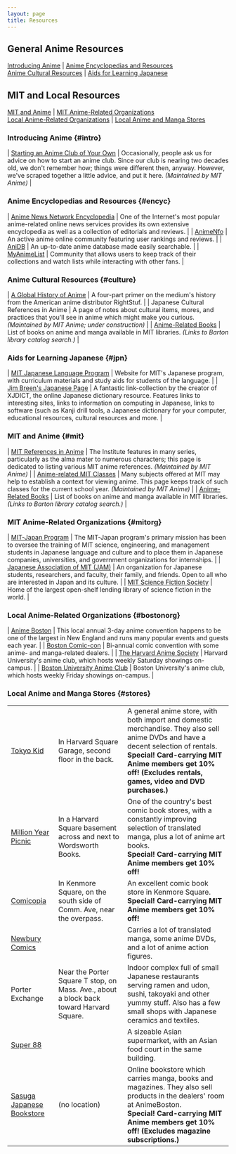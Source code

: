 ```yaml
---
layout: page
title: Resources
---
```


## General Anime Resources
[Introducing Anime](#intro) | [Anime Encyclopedias and
Resources](#encyc)  
[Anime Cultural Resources](#culture) | [Aids for Learning
Japanese](#jpn)  
  
## MIT and Local Resources
[MIT and Anime](#mit) | [MIT Anime-Related Organizations](#mitorg)  
[Local Anime-Related Organizations](#bostonorg) | [Local Anime and Manga
Stores](#stores)

### Introducing Anime {#intro}

| [Starting an Anime Club of Your Own](start) | Occasionally, people ask us for advice on how to start an anime club. Since our club is nearing two decades old, we don't remember how; things were different then, anyway. However, we've scraped together a little advice, and put it here. *(Maintained by MIT Anime)* |

### Anime Encyclopedias and Resources {#encyc}

| [Anime News Network Encyclopedia](http://www.animenewsnetwork.com/encyclopedia/) | One of the Internet's most popular anime-related online news services provides its own extensive encyclopedia as well as a collection of editorials and reviews. |
| [AnimeNfo](http://www.animenfo.com/)                                             | An active anime online community featuring user rankings and reviews.                                                                                            |
| [AniDB](http://anidb.net/perl-bin/animedb.pl?show=main)                          | An up-to-date anime database made easily searchable.                                                                                                             |
| [MyAnimeList](http://www.myanimelist.net)                                        | Community that allows users to keep track of their collections and watch lists while interacting with other fans.                                                |

### Anime Cultural Resources {#culture}

| [A Global History of Anime](http://www.rightstuf.com/rssite/main/animeResources/globalHistory/part1/)                                                                                                                                                                                                                                                                                                                                                             | A four-part primer on the medium's history from the American anime distributor RightStuf.                                                                         |
| Japanese Cultural References in Anime                                                                                                                                                                                                                                                                                                                                                                                                                             | A page of notes about cultural items, mores, and practices that you'll see in anime which might make you curious. *(Maintained by MIT Anime; under construction)* |
| [Anime-Related Books](http://library.mit.edu/F/SY9LQT4G1URB1X9P1CA3XVKXFIBEKHNLUYP52D7T4FHGJ1AEMR-31936?func=find-a&find_code=WRD&request=anime&request_op=OR&find_code=WRD&request=manga&request_op=AND&find_code=WRD&request=&adjacent=N&filter_code_2=WYR&filter_request_2=&local_base=MIT01PUB&filter_code_4=WLB&filter_request_4=&filter_code_3=WYR&filter_request_3=&filter_code_1=WLG&filter_request_1=&filter_code_5=WCL&filter_request_5=&Search=Search) | List of books on anime and manga available in MIT libraries. *(Links to Barton library catalog search.)*                                                          |

### Aids for Learning Japanese {#jpn}

| [MIT Japanese Language Program](http://web.mit.edu/21f.500/www/)              | Website for MIT's Japanese program, with curriculum materials and study aids for students of the language.                                                                                                                                                                                                                    |
| [Jim Breen's Japanese Page](http://www.csse.monash.edu.au/~jwb/japanese.html) | A fantastic link-collection by the creator of XJDICT, the online Japanese dictionary resource. Features links to interesting sites, links to information on computing in Japanese, links to software (such as Kanji drill tools, a Japanese dictionary for your computer, educational resources, cultural resources and more. |

### MIT and Anime {#mit}

| [MIT References in Anime](mit_in_anime)                                                                                                                                                                                                                                                                                                                                                                                                                       | The Institute features in many series, particularly as the alma mater to numerous characters; this page is dedicated to listing various MIT anime references. *(Maintained by MIT Anime)* |
| [Anime-related MIT Classes](classes)                                                                                                                                                                                                                                                                                                                                                                                                                          | Many subjects offered at MIT may help to establish a context for viewing anime. This page keeps track of such classes for the current school year. *(Maintained by MIT Anime)*            |
| [Anime-Related Books](http://library.mit.edu/F/SY9LQT4G1URB1X9P1CA3XVKXFIBEKHNLUYP52D7T4FHGJ1AEMR-31936?func=find-a&find_code=WRD&request=anime&request_op=OR&find_code=WRD&request=manga&request_op=AND&find_code=WRD&request=&adjacent=N&filter_code_2=WYR&filter_request_2=&local_base=MIT01PUB&filter_code_4=WLB&filter_request_4=&filter_code_3=WYR&filter_request_3=&filter_code_1=WLG&filter_request_1=&filter_code_5=WCL&filter_request_5=&Search=Search) | List of books on anime and manga available in MIT libraries. *(Links to Barton library catalog search.)*                                                                                  |

### MIT Anime-Related Organizations {#mitorg}

| [MIT-Japan Program](http://web.mit.edu/mit-japan/www/)      | The MIT-Japan program's primary mission has been to oversee the training of MIT science, engineering, and management students in Japanese language and culture and to place them in Japanese companies, universities, and government organizations for internships. |
| [Japanese Association of MIT (JAM)](http://web.mit.edu/jam) | An organization for Japanese students, researchers, and faculty, their family, and friends. Open to all who are interested in Japan and its culture.                                                                                                                |
| [MIT Science Fiction Society](http://web.mit.edu/mitsfs/)   | Home of the largest open-shelf lending library of science fiction in the world.                                                                                                                                                                                     |

### Local Anime-Related Organizations {#bostonorg}

| [Anime Boston](http://www.animeboston.com)                      | This local annual 3-day anime convention happens to be one of the largest in New England and runs many popular events and guests each year. |
| [Boston Comic-con](http://www.bostoncomiccon.com)               | Bi-annual comic convention with some anime- and manga-related dealers.                                                                      |
| [The Harvard Anime Society](http://www.hcs.harvard.edu/~anime/) | Harvard University's anime club, which hosts weekly Saturday showings on-campus.                                                            |
| [Boston University Anime Club](http://people.bu.edu/buanime/)   | Boston University's anime club, which hosts weekly Friday showings on-campus.                                                               |

### Local Anime and Manga Stores {#stores}

<table>
  <tbody>
    <tr class="odd">
      <td>
        <a href="http://www.tokyokid.com/">Tokyo Kid</a>
      </td>
      <td>In Harvard Square Garage, second floor in the back.</td>
      <td>A general anime store, with both import and domestic merchandise. They also sell anime DVDs and have a decent selection of rentals.<br/>
<strong>Special! Card-carrying MIT Anime members get 10% off! (Excludes rentals, games, video and DVD purchases.)</strong></td>
    </tr>
    <tr class="even">
      <td>
        <a href="http://themillionyearpicnic.com/">Million Year Picnic</a>
      </td>
      <td>In a Harvard Square basement across and next to Wordsworth Books.</td>
      <td>One of the country's best comic book stores, with a constantly improving selection of translated manga, plus a lot of anime art books.<br/>
<strong>Special! Card-carrying MIT Anime members get 10% off!</strong></td>
    </tr>
    <tr class="odd">
      <td>
        <a href="http://www.comicopia.com/">Comicopia</a>
      </td>
      <td>In Kenmore Square, on the south side of Comm. Ave, near the overpass.</td>
      <td>An excellent comic book store in Kenmore Square.<br/>
<strong>Special! Card-carrying MIT Anime members get 10% off!</strong></td>
    </tr>
    <tr class="even">
      <td>
        <a href="http://www.newbury.com/">Newbury Comics</a>
      </td>
      <td/>
      <td>Carries a lot of translated manga, some anime DVDs, and a lot of anime action figures.</td>
    </tr>
    <tr class="odd">
      <td>Porter Exchange</td>
      <td>Near the Porter Square T stop, on Mass. Ave., about a block back toward Harvard Square.</td>
      <td>Indoor complex full of small Japanese restaurants serving ramen and udon, sushi, takoyaki and other yummy stuff. Also has a few small shops with Japanese ceramics and textiles.</td>
    </tr>
    <tr class="even">
      <td>
        <a href="http://www.super88market.com/">Super 88</a>
      </td>
      <td>&#xA0;</td>
      <td>A sizeable Asian supermarket, with an Asian food court in the same building.</td>
    </tr>
    <tr class="odd">
      <td>
        <a href="http://www.sasugabooks.com/">Sasuga Japanese Bookstore</a>
      </td>
      <td>(no location)</td>
      <td>Online bookstore which carries manga, books and magazines. They also sell products in the dealers' room at AnimeBoston.<br/>
<strong>Special! Card-carrying MIT Anime members get 10% off! (Excludes magazine subscriptions.)</strong></td>
    </tr>
  </tbody>
</table>

